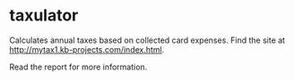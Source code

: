 # taxulator
Calculates annual taxes based on collected card expenses. Find the site at http://mytax1.kb-projects.com/index.html.

Read the report for more information.
